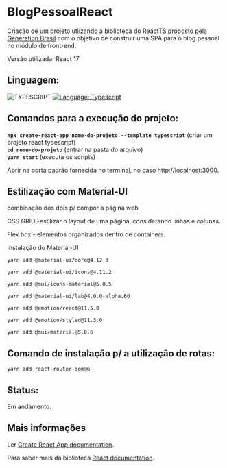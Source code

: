 # BlogPessoalReact

Criação de um projeto utlizando a biblioteca do ReactTS proposto pela [Generation Brasil](https://brazil.generation.org/) com o objetivo de construir uma SPA para o blog pessoal no módulo de front-end.

Versão utilizada: React 17

## Linguagem:
![TYPESCRIPT](https://img.shields.io/badge/TypeScript-007ACC?style=for-the-badge&logo=typescript&logoColor=white)
<a  href="#">
      <img  src="https://img.shields.io/static/v1?label=Framework&message=Typescript&color=e23237&style=for-the-badge&logo=Angular"  alt="Language: Typescript">
    </a>

## Comandos para a execução do projeto:

****`npx create-react-app nome-do-projeto --template typescript`**** (criar um projeto react typescript) <br>
****`cd nome-do-projeto`**** (entrar na pasta do arquivo) <br>
****`yarn start`**** (executa os scripts) <br>

Abrir na porta padrão fornecida no terminal, no caso [http://localhost:3000](http://localhost:3000/).

## Estilização com Material-UI

combinação dos dois p/ compor a página web

CSS GRID -estilizar o layout de uma página, considerando linhas e colunas.

Flex box - elementos organizados dentro de containers.

Instalação do Material-UI

`yarn add @material-ui/core@4.12.3` 

`yarn add @material-ui/icons@4.11.2` 

`yarn add @mui/icons-material@5.0.5` 

`yarn add @material-ui/lab@4.0.0-alpha.60` 

`yarn add @emotion/react@11.5.0`

`yarn add @emotion/styled@11.3.0`

`yarn add @mui/material@5.0.6`

## Comando de instalação p/ a utilização de rotas:

`yarn add react-router-dom@6`

## Status:

Em andamento.

## Mais informações

Ler [Create React App documentation](https://facebook.github.io/create-react-app/docs/getting-started).

Para saber mais da biblioteca [React documentation](https://reactjs.org/).
